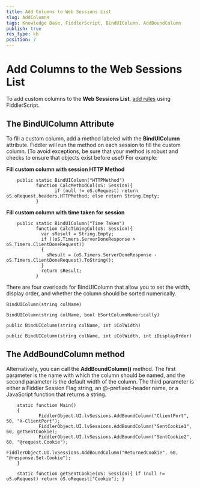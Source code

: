 ```yaml
---
title: Add Columns to Web Sessions List
slug: AddColumns
tags: Knowledge Base, FiddlerScript, BindUIColumn, AddBoundColumn
publish: true
res_type: kb
position: 7
---
```


Add Columns to the Web Sessions List
====================================

To add custom columns to the **Web Sessions List**, [add rules][1] using FiddlerScript. 

The BindUIColumn Attribute
--------------------------

To fill a custom column, add a method labeled with the **BindUIColumn** attribute. Fiddler will run the method on each session to fill the custom column.  (To avoid exceptions, be sure that your method is robust and checks to ensure that objects exist before use!) For example:



**Fill custom column with session HTTP Method**

		public static BindUIColumn("HTTPMethod")
			   function CalcMethodCol(oS: Session){
					  if (null != oS.oRequest) return oS.oRequest.headers.HTTPMethod; else return String.Empty; 
			   }


**Fill custom column with time taken for session**

		public static BindUIColumn("Time Taken")
			   function CalcTimingCol(oS: Session){
				 var sResult = String.Empty;
				 if ((oS.Timers.ServerDoneResponse > oS.Timers.ClientDoneRequest))
				 {
				   sResult = (oS.Timers.ServerDoneResponse - oS.Timers.ClientDoneRequest).ToString();
				 }
				 return sResult;
			   }



There are four overloads for BindUIColumn that allow you to set the width, display order, and whether the column should be sorted numerically.

	BindUIColumn(string colName)

	BindUIColumn(string colName, bool bSortColumnNumerically)

	public BindUIColumn(string colName, int iColWidth)

	public BindUIColumn(string colName, int iColWidth, int iDisplayOrder)

The AddBoundColumn method
-------------------------

Alternatively, you can call the **AddBoundColumn()** method.  The first parameter is the name with which the column should be named, and the second parameter is the default width of the column. The third parameter is either a Fiddler Session Flag string, an @-prefixed-header name, or a JavaScript function that returns a string. 

		static function Main()
		{
				FiddlerObject.UI.lvSessions.AddBoundColumn("ClientPort", 50, "X-ClientPort");
				FiddlerObject.UI.lvSessions.AddBoundColumn("SentCookie1", 60, getSentCookie);
				FiddlerObject.UI.lvSessions.AddBoundColumn("SentCookie2", 60, "@request.Cookie");
				FiddlerObject.UI.lvSessions.AddBoundColumn("ReturnedCookie", 60, "@response.Set-Cookie");
		}

		static function getSentCookie(oS: Session){ if (null != oS.oRequest) return oS.oRequest["Cookie"]; }
		
[1]: ../../Extend-Fiddler/AddRules
